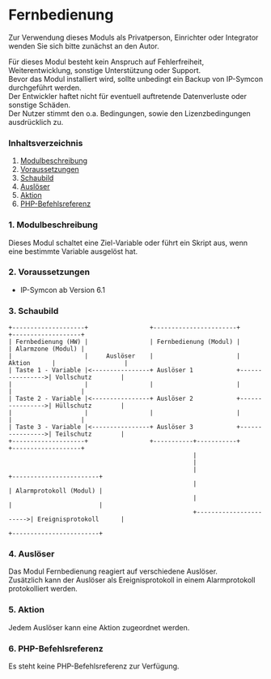 # Fernbedienung

Zur Verwendung dieses Moduls als Privatperson, Einrichter oder Integrator wenden Sie sich bitte zunächst an den Autor.

Für dieses Modul besteht kein Anspruch auf Fehlerfreiheit, Weiterentwicklung, sonstige Unterstützung oder Support.  
Bevor das Modul installiert wird, sollte unbedingt ein Backup von IP-Symcon durchgeführt werden.  
Der Entwickler haftet nicht für eventuell auftretende Datenverluste oder sonstige Schäden.  
Der Nutzer stimmt den o.a. Bedingungen, sowie den Lizenzbedingungen ausdrücklich zu.

### Inhaltsverzeichnis

1. [Modulbeschreibung](#1-modulbeschreibung)
2. [Voraussetzungen](#2-voraussetzungen)
3. [Schaubild](#3-schaubild)
4. [Auslöser](#4-auslöser)
5. [Aktion](#5-aktion)
6. [PHP-Befehlsreferenz](#6-php-befehlsreferenz)

### 1. Modulbeschreibung

Dieses Modul schaltet eine Ziel-Variable oder führt ein Skript aus, wenn eine bestimmte Variable ausgelöst hat.  

### 2. Voraussetzungen

- IP-Symcon ab Version 6.1

### 3. Schaubild

```
+--------------------+                 +-----------------------+                 +-------------------+
| Fernbedienung (HW) |                 | Fernbedienung (Modul) |                 | Alarmzone (Modul) |
|                    |     Auslöser    |                       |     Aktion      |                   |
| Taste 1 - Variable |<----------------+ Auslöser 1            +---------------->| Vollschutz        |
|                    |                 |                       |                 |                   |
| Taste 2 - Variable |<----------------+ Auslöser 2            +---------------->| Hüllschutz        |
|                    |                 |                       |                 |                   |
| Taste 3 - Variable |<----------------+ Auslöser 3            +---------------->| Teilschutz        |
+--------------------+                 +-----------+-----------+                 +-------------------+
                                                   |
                                                   |
                                                   |                        +------------------------+
                                                   |                        | Alarmprotokoll (Modul) |
                                                   |                        |                        |
                                                   +----------------------->| Ereignisprotokoll      |
                                                                            +------------------------+
```

### 4. Auslöser

Das Modul Fernbedienung reagiert auf verschiedene Auslöser.  
Zusätzlich kann der Auslöser als Ereignisprotokoll in einem Alarmprotokoll protokolliert werden.

### 5. Aktion

Jedem Auslöser kann eine Aktion zugeordnet werden.

### 6. PHP-Befehlsreferenz

Es steht keine PHP-Befehlsreferenz zur Verfügung.